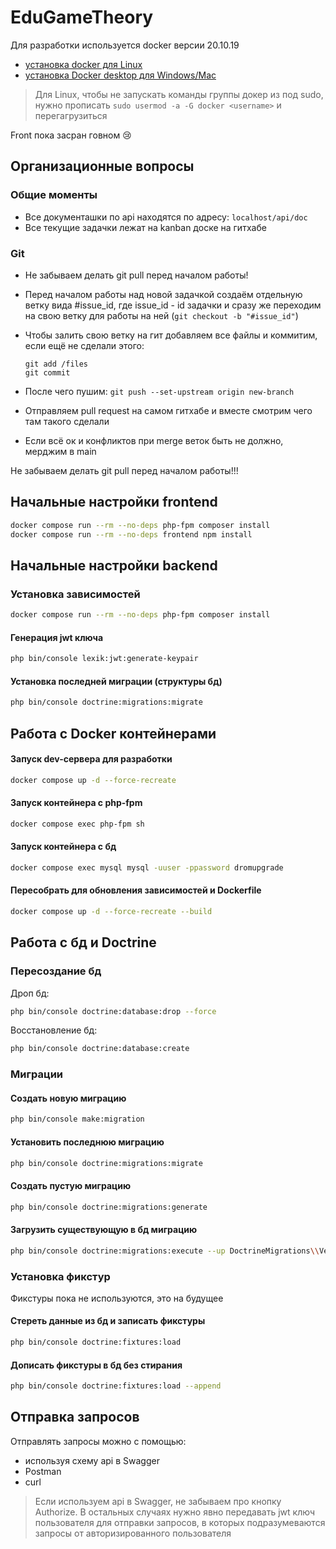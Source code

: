 # EduGameTheory
Для разработки используется docker версии 20.10.19
- [установка docker для Linux](https://docs.docker.com/engine/install/ubuntu/#set-up-the-repository) 
- [установка Docker desktop для Windows/Mac](https://www.docker.com/)

> Для Linux, чтобы не запускать команды группы докер из под sudo, 
> нужно прописать ```sudo usermod -a -G docker <username>``` и перегагрузиться

Front пока засран говном 😢

## Организационные вопросы
### Общие моменты
- Все документашки по api находятся по адресу: ```localhost/api/doc```
- Все текущие задачки лежат на kanban доске на гитхабе
### Git
- Не забываем делать git pull перед началом работы!
- Перед началом работы над новой задачкой создаём отдельную ветку вида #issue_id, 
  где issue_id - id задачки и сразу же переходим на свою ветку 
  для работы на ней (```git checkout -b "#issue_id"```)
- Чтобы залить свою ветку на гит добавляем все файлы и коммитим, 
  если ещё не сделали этого:
  
  ```
  git add /files
  git commit
  ```
- После чего пушим: ```git push --set-upstream origin new-branch```
- Отправляем pull request на самом гитхабе и вместе смотрим чего там такого сделали
- Если всё ок и конфликтов при merge веток быть не должно, мерджим в main

Не забываем делать git pull перед началом работы!!!

## Начальные настройки frontend

```bash
docker compose run --rm --no-deps php-fpm composer install
docker compose run --rm --no-deps frontend npm install
```

## Начальные настройки backend

### Установка зависимостей
```bash
docker compose run --rm --no-deps php-fpm composer install
```
#### Генерация jwt ключа
```bash
php bin/console lexik:jwt:generate-keypair
```
#### Установка последней миграции (структуры бд)
```bash
php bin/console doctrine:migrations:migrate
```
## Работа с Docker контейнерами
#### Запуск dev-сервера для разработки
```bash
docker compose up -d --force-recreate
```
#### Запуск контейнера с php-fpm
```bash
docker compose exec php-fpm sh
```
#### Запуск контейнера с бд
```bash
docker compose exec mysql mysql -uuser -ppassword dromupgrade
```
#### Пересобрать для обновления зависимостей и Dockerfile
```bash
docker compose up -d --force-recreate --build
```

## Работа с бд и Doctrine
### Пересоздание бд
Дроп бд:
```bash
php bin/console doctrine:database:drop --force
```
Восстановление бд:
```bash
php bin/console doctrine:database:create
```

### Миграции
#### Создать новую миграцию
```bash
php bin/console make:migration
```
#### Установить последнюю миграцию
```bash
php bin/console doctrine:migrations:migrate
```
#### Создать пустую миграцию
```bash
php bin/console doctrine:migrations:generate
```
#### Загрузить существующую в бд миграцию
```bash
php bin/console doctrine:migrations:execute --up DoctrineMigrations\\Version20221010123446_add_aliasCategory
```

### Установка фикстур
Фикстуры пока не используются, это на будущее
#### Стереть данные из бд и записать фикстуры
```bash
php bin/console doctrine:fixtures:load
```
#### Дописать фикстуры в бд без стирания
```bash
php bin/console doctrine:fixtures:load --append
```

## Отправка запросов
Отправлять запросы можно с помощью:
- используя схему api в Swagger
- Postman
- curl

> Если используем api в Swagger, не забываем про кнопку Authorize.
> В остальных случаях нужно явно передавать jwt ключ пользователя для отправки запросов, 
> в которых подразумеваются запросы от авторизированного пользователя
